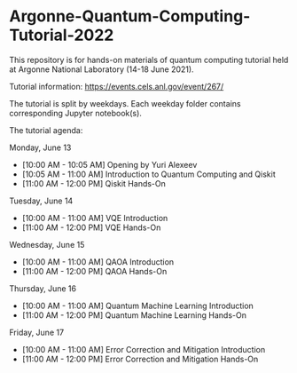 # Argonne-Quantum-Computing-Tutorial-2022

This repository is for hands-on materials of quantum computing tutorial held at Argonne National Laboratory (14-18 June 2021).

Tutorial information: https://events.cels.anl.gov/event/267/

The tutorial is split by weekdays. Each weekday folder contains corresponding Jupyter notebook(s).

The tutorial agenda:

Monday, June 13
- [10:00 AM - 10:05 AM] Opening by Yuri Alexeev
- [10:05 AM - 11:00 AM] Introduction to Quantum Computing and Qiskit
- [11:00 AM - 12:00 PM] Qiskit Hands-On

Tuesday, June 14
- [10:00 AM - 11:00 AM] VQE Introduction
- [11:00 AM - 12:00 PM] VQE Hands-On

Wednesday, June 15
- [10:00 AM - 11:00 AM] QAOA Introduction
- [11:00 AM - 12:00 PM] QAOA Hands-On

Thursday, June 16
- [10:00 AM - 11:00 AM] Quantum Machine Learning Introduction
- [11:00 AM - 12:00 PM] Quantum Machine Learning Hands-On

Friday, June 17
- [10:00 AM - 11:00 AM] Error Correction and Mitigation Introduction
- [11:00 AM - 12:00 PM] Error Correction and Mitigation Hands-On

